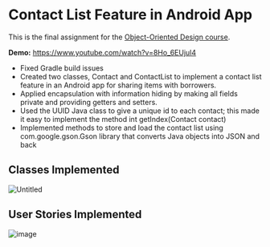 # Contact List Feature in Android App
This is the final assignment for the [Object-Oriented Design course](https://www.coursera.org/account/accomplishments/verify/SPSLNAA8UBJ6). 

**Demo:** https://www.youtube.com/watch?v=8Ho_6EUjul4
- Fixed Gradle build issues
- Created two classes, Contact and ContactList to implement a contact list feature in an Android app for sharing items with borrowers.
- Applied encapsulation with information hiding by making all fields private and providing getters and setters.
- Used the UUID Java class to give a unique id to each contact; this made it easy to implement the method int getIndex(Contact contact)
- Implemented methods to store and load the contact list using com.google.gson.Gson library that converts Java objects into JSON and back

## Classes Implemented
![Untitled](https://github.com/MariamFahmy/Android-App-Contact-List-Feature/assets/51763380/56396722-b805-4700-9337-8202bd7c0b11)

## User Stories Implemented
![image](https://github.com/MariamFahmy/Android-App-Contact-List-Feature/assets/51763380/8b9f5f2f-4034-454f-86bc-e1b122a9d5f6)

